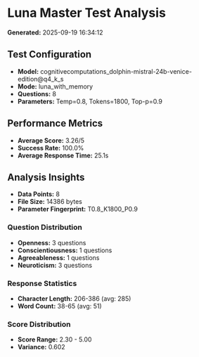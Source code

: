 # Luna Master Test Analysis

**Generated:** 2025-09-19 16:34:12

## Test Configuration
- **Model:** cognitivecomputations_dolphin-mistral-24b-venice-edition@q4_k_s
- **Mode:** luna_with_memory
- **Questions:** 8
- **Parameters:** Temp=0.8, Tokens=1800, Top-p=0.9

## Performance Metrics
- **Average Score:** 3.26/5
- **Success Rate:** 100.0%
- **Average Response Time:** 25.1s

## Analysis Insights
- **Data Points:** 8
- **File Size:** 14386 bytes
- **Parameter Fingerprint:** T0.8_K1800_P0.9

### Question Distribution
- **Openness:** 3 questions
- **Conscientiousness:** 1 questions
- **Agreeableness:** 1 questions
- **Neuroticism:** 3 questions

### Response Statistics
- **Character Length:** 206-386 (avg: 285)
- **Word Count:** 38-65 (avg: 51)

### Score Distribution
- **Score Range:** 2.30 - 5.00
- **Variance:** 0.602

